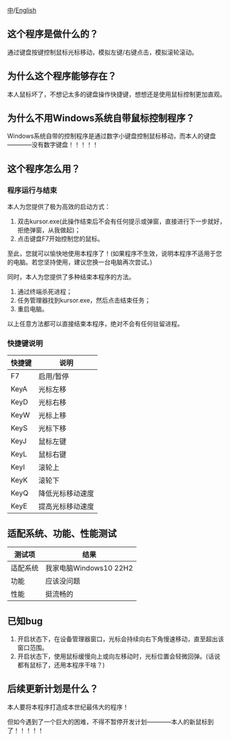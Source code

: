 [中](https://github.com/houycth/kursor/blob/main/README_CN.md)/[English](https://github.com/houycth/kursor/blob/main/README.md)

## 这个程序是做什么的？
通过键盘按键控制鼠标光标移动，模拟左键/右键点击，模拟滚轮滚动。

## 为什么这个程序能够存在？
本人鼠标坏了，不想记太多的键盘操作快捷键，想想还是使用鼠标控制更加直观。

## 为什么不用Windows系统自带鼠标控制程序？
Windows系统自带的控制程序是通过数字小键盘控制鼠标移动，而本人的键盘————没有数字键盘！！！！！

## 这个程序怎么用？

### 程序运行与结束
本人为您提供了极为高效的启动方式：
1. 双击kursor.exe(此操作结束后不会有任何提示或弹窗，直接进行下一步就好，拒绝弹窗，从我做起)；
2. 点击键盘F7开始控制您的鼠标。

至此，您就可以愉快地使用本程序了！(如果程序不生效，说明本程序不适用于您的电脑。若您坚持使用，建议您换一台电脑再次尝试。)

同时，本人为您提供了多种结束本程序的方法。
1. 通过终端杀死进程；
2. 任务管理器找到kursor.exe，然后点击结束任务；
3. 重启电脑。

以上任意方法都可以直接结束本程序，绝对不会有任何驻留进程。

### 快捷键说明
|  快捷键   | 说明  |
|  ----  | ----  |
| F7 | 启用/暂停 |
| KeyA | 光标左移 |
| KeyD | 光标右移 |
| KeyW | 光标上移 |
| KeyS | 光标下移 |
| KeyJ | 鼠标左键 |
| KeyL | 鼠标右键 |
| KeyI | 滚轮上 |
| KeyK | 滚轮下 |
| KeyQ | 降低光标移动速度 |
| KeyE | 提高光标移动速度 |

## 适配系统、功能、性能测试
|  测试项   | 结果  |
|  ----  | ----  |
| 适配系统 | 我家电脑Windows10 22H2 |
| 功能 | 应该没问题 |
| 性能 | 挺流畅的 |

## 已知bug
1. 开启状态下，在设备管理器窗口，光标会持续向右下角慢速移动，直至超出该窗口范围。
2. 开启状态下，使用鼠标缓慢向上或向左移动时，光标位置会轻微回弹。(话说都有鼠标了，还用本程序干啥？)


## 后续更新计划是什么？
本人要将本程序打造成本世纪最伟大的程序！

但如今遇到了一个巨大的困难，不得不暂停开发计划————本人的新鼠标到了！！！！！